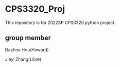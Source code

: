 # CPS3320_Proj

This repository is for 2022SP CPS3320 python project.

## group member
Dazhou Hou(Howard)

Jiayi Zhang(Libre)
